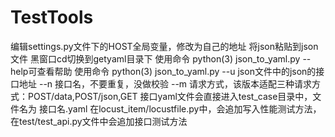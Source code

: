 # TestTools
编辑settings.py文件下的HOST全局变量，修改为自己的地址
将json粘贴到json文件
黑窗口cd切换到getyaml目录下
使用命令 python(3) json_to_yaml.py --help可查看帮助
使用命令 python(3) json_to_yaml.py --u json文件中的json的接口地址 --n 接口名，不要重复，没做校验 --m 请求方式，该版本适配三种请求方式：POST/data,POST/json,GET
接口yaml文件会直接进入test_case目录中，文件名为 接口名.yaml 在locust_item/locustfile.py中，会追加写入性能测试方法，在test/test_api.py文件中会追加接口测试方法
